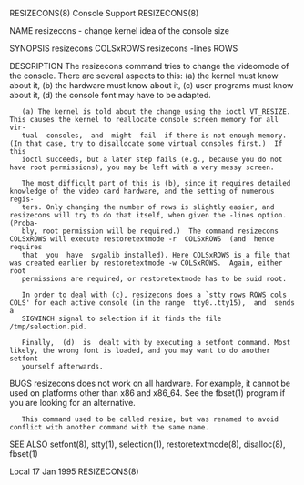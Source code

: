 RESIZECONS(8)                                                     Console Support                                                    RESIZECONS(8)

NAME
       resizecons - change kernel idea of the console size

SYNOPSIS
       resizecons COLSxROWS
       resizecons -lines ROWS

DESCRIPTION
       The resizecons command tries to change the videomode of the console.  There are several aspects to this: (a) the kernel must know about it,
       (b) the hardware must know about it, (c) user programs must know about it, (d) the console font may have to be adapted.

       (a) The kernel is told about the change using the ioctl VT_RESIZE.  This causes the kernel to reallocate console screen memory for all vir‐
       tual  consoles,  and  might  fail  if there is not enough memory.  (In that case, try to disallocate some virtual consoles first.)  If this
       ioctl succeeds, but a later step fails (e.g., because you do not have root permissions), you may be left with a very messy screen.

       The most difficult part of this is (b), since it requires detailed knowledge of the video card hardware, and the setting of numerous regis‐
       ters. Only changing the number of rows is slightly easier, and resizecons will try to do that itself, when given the -lines option. (Proba‐
       bly, root permission will be required.)  The command resizecons COLSxROWS will execute restoretextmode -r  COLSxROWS  (and  hence  requires
       that  you  have  svgalib installed). Here COLSxROWS is a file that was created earlier by restoretextmode -w COLSxROWS.  Again, either root
       permissions are required, or restoretextmode has to be suid root.

       In order to deal with (c), resizecons does a `stty rows ROWS cols COLS' for each active console (in the range  tty0..tty15),  and  sends  a
       SIGWINCH signal to selection if it finds the file /tmp/selection.pid.

       Finally,  (d)  is  dealt with by executing a setfont command. Most likely, the wrong font is loaded, and you may want to do another setfont
       yourself afterwards.

BUGS
       resizecons does not work on all hardware.  For example, it cannot be used on platforms other than x86 and x86_64.  See the fbset(1) program
       if you are looking for an alternative.

       This command used to be called resize, but was renamed to avoid conflict with another command with the same name.

SEE ALSO
       setfont(8), stty(1), selection(1), restoretextmode(8), disalloc(8), fbset(1)

Local                                                               17 Jan 1995                                                      RESIZECONS(8)
